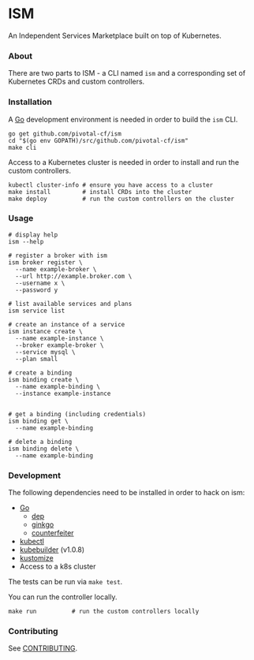 # ISM

An Independent Services Marketplace built on top of Kubernetes.

### About

There are two parts to ISM - a CLI named `ism` and a corresponding set of Kubernetes CRDs and custom controllers.

### Installation

A [Go](https://golang.org/) development environment is needed in order to build the `ism` CLI.

```
go get github.com/pivotal-cf/ism
cd "$(go env GOPATH)/src/github.com/pivotal-cf/ism"
make cli
```

Access to a Kubernetes cluster is needed in order to install and run the custom controllers.

```
kubectl cluster-info # ensure you have access to a cluster
make install         # install CRDs into the cluster
make deploy          # run the custom controllers on the cluster
```

### Usage

```
# display help
ism --help

# register a broker with ism
ism broker register \
  --name example-broker \
  --url http://example.broker.com \
  --username x \
  --password y

# list available services and plans
ism service list

# create an instance of a service
ism instance create \
  --name example-instance \
  --broker example-broker \
  --service mysql \
  --plan small

# create a binding
ism binding create \
  --name example-binding \
  --instance example-instance
  
  
# get a binding (including credentials)
ism binding get \
  --name example-binding

# delete a binding
ism binding delete \
  --name example-binding
```

### Development

The following dependencies need to be installed in order to hack on ism:

* [Go](https://golang.org/doc/install)
  * [dep](https://github.com/golang/dep)
  * [ginkgo](https://github.com/onsi/ginkgo)
  * [counterfeiter](https://github.com/maxbrunsfeld/counterfeiter)
* [kubectl](https://kubernetes.io/docs/tasks/tools/install-kubectl/)
* [kubebuilder](https://github.com/kubernetes-sigs/kubebuilder) (v1.0.8)
* [kustomize](https://github.com/kubernetes-sigs/kustomize)
* Access to a k8s cluster

The tests can be run via `make test`.

You can run the controller locally.
```
make run          # run the custom controllers locally 
```

### Contributing

See [CONTRIBUTING](/CONTRIBUTING.md).
